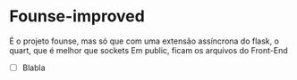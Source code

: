 # Founse-improved
É o projeto founse, mas só que com uma extensão assíncrona do flask, o quart, que é melhor que sockets
Em public, ficam os arquivos do Front-End
- [ ] Blabla

